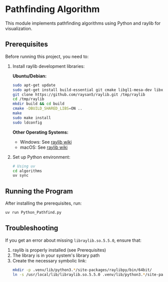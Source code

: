 # Pathfinding Algorithm

This module implements pathfinding algorithms using Python and raylib for visualization.

## Prerequisites

Before running this project, you need to:

1. Install raylib development libraries:

   **Ubuntu/Debian:**
   ```bash
   sudo apt-get update
   sudo apt-get install build-essential git cmake libgl1-mesa-dev libx11-dev libxrandr-dev libxi-dev libxinerama-dev libxcursor-dev
   git clone https://github.com/raysan5/raylib.git /tmp/raylib
   cd /tmp/raylib
   mkdir build && cd build
   cmake -DBUILD_SHARED_LIBS=ON ..
   make
   sudo make install
   sudo ldconfig
   ```

   **Other Operating Systems:**
   - Windows: See [raylib wiki](https://github.com/raysan5/raylib/wiki/Working-on-Windows)
   - macOS: See [raylib wiki](https://github.com/raysan5/raylib/wiki/Working-on-macOS)

2. Set up Python environment:
   ```bash
   # Using uv
   cd algorithms
   uv sync
   ```

## Running the Program

After installing the prerequisites, run:

```bash
uv run Python_Pathfind.py
```

## Troubleshooting

If you get an error about missing `libraylib.so.5.5.0`, ensure that:
1. raylib is properly installed (see Prerequisites)
2. The library is in your system's library path
3. Create the necessary symbolic link:
   ```bash
   mkdir -p .venv/lib/python3.*/site-packages/raylibpy/bin/64bit/
   ln -s /usr/local/lib/libraylib.so.5.5.0 .venv/lib/python3.*/site-packages/raylibpy/bin/64bit/libraylib.so.5.5.0
   ```
